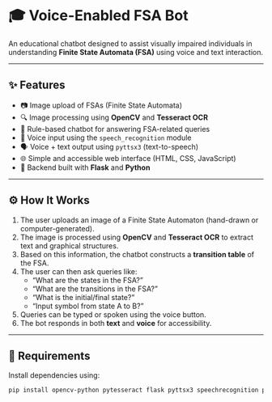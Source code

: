 # 🎓 Voice-Enabled FSA Bot

An educational chatbot designed to assist visually impaired individuals in understanding **Finite State Automata (FSA)** using voice and text interaction.

---

## ✨ Features

- 📷 Image upload of FSAs (Finite State Automata)
- 🔍 Image processing using **OpenCV** and **Tesseract OCR**
- 🧠 Rule-based chatbot for answering FSA-related queries
- 🎤 Voice input using the `speech_recognition` module
- 🗣️ Voice + text output using `pyttsx3` (text-to-speech)
- 🌐 Simple and accessible web interface (HTML, CSS, JavaScript)
- 🔁 Backend built with **Flask** and **Python**

---

## ⚙️ How It Works

1. The user uploads an image of a Finite State Automaton (hand-drawn or computer-generated).
2. The image is processed using **OpenCV** and **Tesseract OCR** to extract text and graphical structures.
3. Based on this information, the chatbot constructs a **transition table** of the FSA.
4. The user can then ask queries like:
   - “What are the states in the FSA?”
   - “What are the transitions in the FSA?”
   - “What is the initial/final state?”
   - “Input symbol from state A to B?”
5. Queries can be typed or spoken using the voice button.
6. The bot responds in both **text** and **voice** for accessibility.

---

## 🧰 Requirements

Install dependencies using:

```bash
pip install opencv-python pytesseract flask pyttsx3 speechrecognition pyaudio
